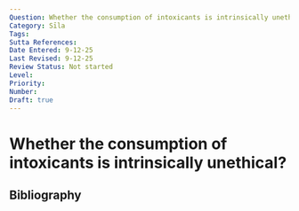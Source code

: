 ```yaml
---
Question: Whether the consumption of intoxicants is intrinsically unethical?
Category: Sīla
Tags: 
Sutta References: 
Date Entered: 9-12-25
Last Revised: 9-12-25
Review Status: Not started
Level: 
Priority: 
Number: 
Draft: true
---
```


# Whether the consumption of intoxicants is intrinsically unethical?

## Bibliography

<!-- 

Notes:



-->